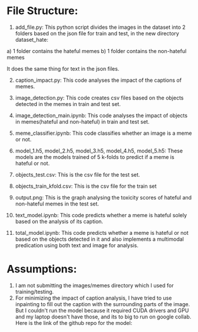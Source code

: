 # File Structure:

1) add_file.py: This python script divides the images in the dataset into 2 folders based on the json file for train and test, in the new directory dataset_hate:

a) 1 folder contains the hateful memes
b) 1 folder contains the non-hateful memes

It does the same thing for text in the json files.

2) caption_impact.py: This code analyses the impact of the captions of memes.

3) image_detection.py: This code creates csv files based on the objects detected in the memes in train and test set.

4) image_detection_main.ipynb: This code analyses the impact of objects in memes(hateful and non-hateful) in train and test set.

5) meme_classifier.ipynb: This code classifies whether an image is a meme or not.

6) model_1.h5, model_2.h5, model_3.h5, model_4.h5, model_5.h5: These models are the models trained of 5 k-folds to predict if a meme is hateful or not.

7) objects_test.csv: This is the csv file for the test set.

8) objects_train_kfold.csv: This is the csv file for the train set

9) output.png: This is the graph analysing the toxicity scores of hateful and non-hateful memes in the test set.

10) text_model.ipynb: This code predicts whether a meme is hateful solely based on the analysis of its caption.

11) total_model.ipynb: This code predicts whether a meme is hateful or not based on the objects detected in it and also implements a multimodal predication using both text and image for analysis.

# Assumptions:

1) I am not submitting the images/memes directory which I used for training/testing.
2) For minimizing the impact of caption analysis, I have tried to use inpainting to fill out the caption with the surrounding parts of the image. But I couldn't run the model because it required CUDA drivers and GPU and my laptop doesn't have those, and its to big to run on google collab. Here is the link of the github repo for the model:


